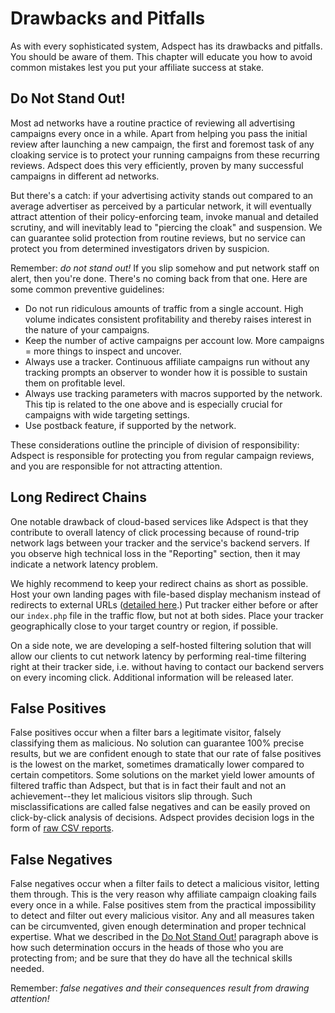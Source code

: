 # Drawbacks and Pitfalls

As with every sophisticated system, Adspect has its drawbacks and pitfalls. You should be aware of them.
This chapter will educate you how to avoid common mistakes lest you put your affiliate success at stake.

## Do Not Stand Out!

Most ad networks have a routine practice of reviewing all advertising campaigns every once in a while.
Apart from helping you pass the initial review after launching a new campaign, the first and foremost
task of any cloaking service is to protect your running campaigns from these recurring reviews.
Adspect does this very efficiently, proven by many successful campaigns in different ad networks.

But there's a catch: if your advertising activity stands out compared to an average advertiser as
perceived by a particular network, it will eventually attract attention of their policy-enforcing team,
invoke manual and detailed scrutiny, and will inevitably lead to "piercing the cloak" and suspension.
We can guarantee solid protection from routine reviews, but no service can protect you from determined
investigators driven by suspicion.

Remember: *do not stand out!* If you slip somehow and put network staff on alert, then you're done.
There's no coming back from that one. Here are some common preventive guidelines:

* Do not run ridiculous amounts of traffic from a single account. High volume indicates consistent
  profitability and thereby raises interest in the nature of your campaigns.
* Keep the number of active campaigns per account low. More campaigns = more things to inspect and uncover.
* Always use a tracker. Continuous affiliate campaigns run without any tracking prompts an observer
  to wonder how it is possible to sustain them on profitable level.
* Always use tracking parameters with macros supported by the network. This tip is related to the one
  above and is especially crucial for campaigns with wide targeting settings.
* Use postback feature, if supported by the network.

These considerations outline the principle of division of responsibility: Adspect is responsible for
protecting you from regular campaign reviews, and you are responsible for not attracting attention.

## Long Redirect Chains

One notable drawback of cloud-based services like Adspect is that they contribute to overall latency
of click processing because of round-trip network lags between your tracker and the service's backend
servers. If you observe high technical loss in the "Reporting" section, then it may indicate a network
latency problem.

We highly recommend to keep your redirect chains as short as possible. Host your own landing pages with
file-based display mechanism instead of redirects to external URLs ([detailed here](streams.html#money-page).)
Put tracker either before or after our `index.php` file in the traffic flow, but not at both sides.
Place your tracker geographically close to your target country or region, if possible.

On a side note, we are developing a self-hosted filtering solution that will allow our clients to cut
network latency by performing real-time filtering right at their tracker side, i.e. without having
to contact our backend servers on every incoming click. Additional information will be released later.

## False Positives

False positives occur when a filter bars a legitimate visitor, falsely classifying them as malicious.
No solution can guarantee 100% precise results, but we are confident enough to state that our rate of
false positives is the lowest on the market, sometimes dramatically lower compared to certain competitors.
Some solutions on the market yield lower amounts of filtered traffic than Adspect, but that is in fact
their fault and not an achievement--they let malicious visitors slip through. Such misclassifications
are called false negatives and can be easily proved on click-by-click analysis of decisions. Adspect
provides decision logs in the form of [raw CSV reports](reporting.html#raw-reports).

## False Negatives

False negatives occur when a filter fails to detect a malicious visitor, letting them through. This is
the very reason why affiliate campaign cloaking fails every once in a while. False positives stem from
the practical impossibility to detect and filter out every malicious visitor. Any and all measures taken
can be circumvented, given enough determination and proper technical expertise. What we described in
the [Do Not Stand Out!](pitfalls.html#do-not-stand-out) paragraph above is how such determination occurs in
the heads of those who you are protecting from; and be sure that they do have all the technical skills
needed.

Remember: *false negatives and their consequences result from drawing attention!*
